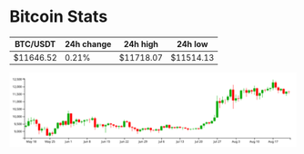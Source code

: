 # Bitcoin Stats

BTC/USDT|24h change|24h high|24h low|
|---|---|---|---|
|$11646.52|0.21%|$11718.07|$11514.13|

<img src="./chart.svg">
